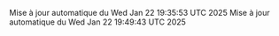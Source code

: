 Mise à jour automatique du Wed Jan 22 19:35:53 UTC 2025
Mise à jour automatique du Wed Jan 22 19:49:43 UTC 2025
